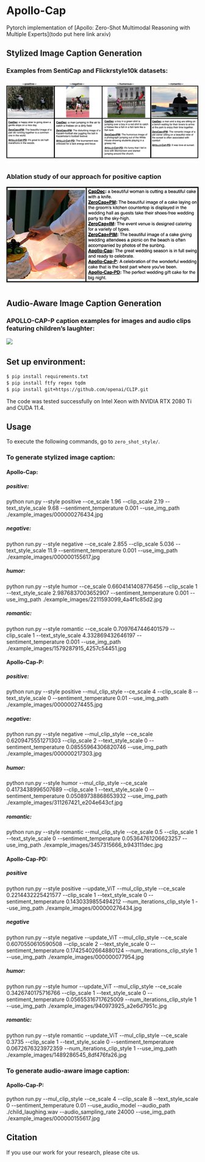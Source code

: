 # Apollo-Cap
Pytorch implementation of [Apollo: Zero-Shot Multimodal Reasoning with Multiple Experts](todo put here link arxiv)

## Stylized Image Caption Generation
<!--- - Comparing APOLLO-CAP-PD, CapDec, and ZeroCap+IPM approaches across positive, negative, humorous, and romantic styles:---> 
### Examples from SentiCap and Flickrstyle10k datasets:
![](git_images/Apollo_examples_r.png)
<!--- - Comparing all approaches with a focus on positive image captions:--->
### Ablation study of our approach for positive caption
![](git_images/all_approaches_cake.png)
## Audio-Aware Image Caption Generation
### APOLLO-CAP-P caption examples for images and audio clips featuring children’s laughter:
![](git_images/audio_apollo.png)

## Set up environment:
```bash
$ pip install requirements.txt
$ pip install ftfy regex tqdm
$ pip install git+https://github.com/openai/CLIP.git
```
The code was tested successfully on Intel Xeon with NVIDIA RTX 2080 Ti and CUDA 11.4.

## Usage
To execute the following commands, go to `zero_shot_style/`.
### To generate stylized image caption:
#### Apollo-Cap:
##### positive:
python run.py --style positive --ce_scale 1.96 --clip_scale 2.19 --text_style_scale 9.68 --sentiment_temperature 0.001 --use_img_path ./example_images/000000276434.jpg
##### negative:
python run.py --style negative --ce_scale 2.855 --clip_scale 5.036 --text_style_scale 11.9 --sentiment_temperature 0.001 --use_img_path ./example_images/000000155617.jpg
##### humor:
python run.py --style humor --ce_scale 0.6604141408776456 --clip_scale 1 --text_style_scale 2.9876837003652907 --sentiment_temperature  0.001 --use_img_path ./example_images/2211593099_4a4f1c85d2.jpg
##### romantic:
python run.py --style romantic --ce_scale 0.7097647446401579 --clip_scale 1 --text_style_scale 4.332869432646197 --sentiment_temperature  0.001 --use_img_path ./example_images/1579287915_4257c54451.jpg

#### Apollo-Cap-P:
##### positive:
python run.py --style positive --mul_clip_style --ce_scale 4 --clip_scale 8 --text_style_scale 0 --sentiment_temperature 0.01 --use_img_path ./example_images/000000274455.jpg
##### negative:
python run.py --style negative --mul_clip_style --ce_scale 0.6209475551271303 --clip_scale 2 --text_style_scale 0 --sentiment_temperature 0.08555964306820746 --use_img_path ./example_images/000000217303.jpg
##### humor:
python run.py --style humor --mul_clip_style --ce_scale 0.4173438996507689 --clip_scale 1 --text_style_scale 0 --sentiment_temperature 0.05089738868653932 --use_img_path ./example_images/311267421_e204e643cf.jpg
##### romantic:
python run.py --style romantic --mul_clip_style --ce_scale 0.5 --clip_scale 1 --text_style_scale 0 --sentiment_temperature 0.05364761206623257 --use_img_path ./example_images/3457315666_b943111dec.jpg

#### Apollo-Cap-PD:
##### positive
python run.py --style positive --update_ViT --mul_clip_style --ce_scale 0.2214432225421577 --clip_scale 1 --text_style_scale 0 --sentiment_temperature 0.1430339855494212 --num_iterations_clip_style 1 --use_img_path ./example_images/000000276434.jpg
##### negative
python run.py --style negative --update_ViT --mul_clip_style --ce_scale 0.6070550610590508 --clip_scale 2 --text_style_scale 0 --sentiment_temperature 0.17425402664880124 --num_iterations_clip_style 1 --use_img_path ./example_images/000000077954.jpg
##### humor:
python run.py --style humor --update_ViT --mul_clip_style --ce_scale 0.3426740175716766 --clip_scale 1 --text_style_scale 0 --sentiment_temperature 0.05655316717625009 --num_iterations_clip_style 1 --use_img_path ./example_images/940973925_a2e6d7951c.jpg
##### romantic:
python run.py --style romantic --update_ViT --mul_clip_style --ce_scale 0.3735 --clip_scale 1 --text_style_scale 0 --sentiment_temperature 0.0672676323972359 --num_iterations_clip_style 1 --use_img_path ./example_images/1489286545_8df476fa26.jpg

### To generate audio-aware image caption:
#### Apollo-Cap-P:
python run.py --mul_clip_style --ce_scale 4 --clip_scale 8 --text_style_scale 0 --sentiment_temperature 0.01  --use_audio_model --audio_path ./child_laughing.wav --audio_sampling_rate 24000 --use_img_path ./example_images/000000155617.jpg


## Citation
If you use our work for your research, please cite us. <!--- TODO: put bib tex ---> 

